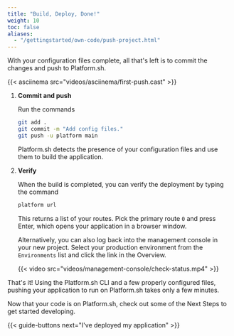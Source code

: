 ```yaml
---
title: "Build, Deploy, Done!"
weight: 10
toc: false
aliases:
  - "/gettingstarted/own-code/push-project.html"
---
```


With your configuration files complete, all that's left is to commit the changes and push to Platform.sh.

{{< asciinema src="videos/asciinema/first-push.cast" >}}

1. **Commit and push**

    Run the commands

    ```bash
    git add .
    git commit -m "Add config files."
    git push -u platform main
    ```

    Platform.sh detects the presence of your configuration files and use them to build the application.

2. **Verify**

    When the build is completed, you can verify the deployment by typing the command

    ```bash
    platform url
    ```

    This returns a list of your routes.
    Pick the primary route `0` and press Enter, which opens your application in a browser window.

    Alternatively, you can also log back into the management console in your new project.
    Select your production environment from the `Environments` list
    and click the link in the Overview.

    {{< video src="videos/management-console/check-status.mp4" >}}

That's it! Using the Platform.sh CLI and a few properly configured files,
pushing your application to run on Platform.sh takes only a few minutes.

Now that your code is on Platform.sh, check out some of the Next Steps to get started developing.

{{< guide-buttons next="I've deployed my application" >}}
